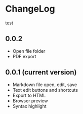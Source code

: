 # ChangeLog

test

## 0.0.2

* Open file folder
* PDF export

## 0.0.1 (current version)

* Markdown file open, edit, save
* Text edit buttons and shortcuts
* Export to HTML
* Browser preview
* Syntax highlight
